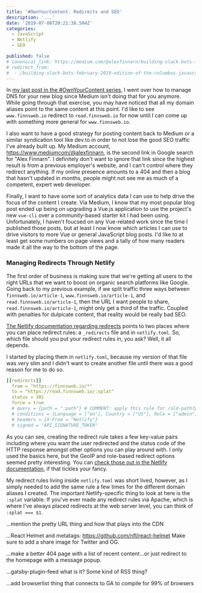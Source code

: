 ```yaml
---
title: '#OwnYourContent: Redirects and SEO'
description: '...'
date: '2019-07-08T20:21:38.504Z'
categories:
  - JavaScript
  - Netlify
  - SEO

published: false
# canonical_link: https://medium.com/@alexfinnarn/building-slack-bots-february-2019-edition-of-the-columbus-javascript-usergroup-6210772e07b6
# redirect_from:
#  - /building-slack-bots-february-2019-edition-of-the-columbus-javascript-usergroup-6210772e07b6
---
```


In [my last post in the #OwnYourContent series](...), I went over how to manage DNS for your new blog since Medium isn't doing that for you anymore. While going through that exercise, you may have noticed that all my domain aliases point to the same content at this point. I'd like to see `www.finnsweb.io` redirect to `read.finnsweb.io` for now until I can come up with something more general for `www.finnsweb.io`.

I also want to have a good strategy for posting content back to Medium or a similar syndication tool like dev.to in order to not lose the good SEO traffic I've already built up. My Medium account, https://www.mediumcom/@alexfinnarn, is the second link in Google search for "Alex Finnarn". I definitely don't want to ignore that link since the highest result is from a previous employer's website, and I can't control where they redirect anything. If my online presence amounts to a 404 and then a blog that hasn't updated in months, people might not see me as much of a competent, expert web developer.

Finally, I want to have some sort of analytics data I can use to help drive the focus of the content I create. Via Medium, I know that my most popular blog post ended up being on upgrading a Vue.js application to use the project's new `vue-cli` over a community-based starter kit I had been using. Unfortunately, I haven't foucsed on any Vue-related work since the time I published those posts, but at least I now know which articles I can use to drive visitors to more Vue or general JavaScript blog posts. I'd like to at least get some numbers on page views and a tally of how many readers made it all the way to the bottom of the page.

### Managing Redirects Through Netlify

The first order of business is making sure that we're getting all users to the right URLs that we want to boost on organic search platforms like Google. Going back to my previous example, if we split traffic three ways between `finnsweb.io/article-1`, `www.finnsweb.io/article-1`, and `read.finnsweb.io/article-1`, then the URL I want people to share, `read.finnsweb.io/article-1`, might only get a third of the traffic. Coupled with penalties for dulpicate content, that reality would be really bad SEO.

[The Netlify documentation regarding redirects](https://www.netlify.com/docs/redirects/) points to two places where you can place redirect rules: a `_redirects` file and in `netlify.toml`. So, which file should you put your redirect rules in, you ask? Well, it all depends.

I started by placing them in `netlify.toml`, because my version of that file was very slim and I didn't want to create another file until there was a good reason for me to do so.

```yaml
[[redirects]]
  from = "https://finnsweb.io/*"
  to = "https://read.finnsweb.io/:splat"
  status = 301
  force = true
  # query = {path = ":path"} # COMMENT: apply this rule for /old-path?path=example
  # conditions = {Language = ["en"], Country = ["US"], Role = ["admin"]}
  # headers = {X-From = "Netlify"}
  # signed = "API_SIGNATURE_TOKEN"
```

As you can see, creating the redirect rule takes a few key-value pairs including where you want the user redirected and the status code of the HTTP response amongst other options you can play around with. I only used the basics here, but the GeoIP and role-based redirect options seemed pretty interesting. You can [check those out in the Netlify documentation](https://www.netlify.com/docs/redirects/#geoip-and-language-based-redirects), if that tickles your fancy.

My redirect rules living inside `netlify.toml` was short lived, however, as I simply needed to add the same rule a few times for the different domain aliases I created. The important Netlify-specific thing to look at here is the `:splat` variable. If you've ever made any redirect rules via Apache, which is where I've always placed redirects at the web server level, you can think of `:splat === $1`.  

...mention the pretty URL thing and how that plays into the CDN

...React Helmet and metatags: https://github.com/nfl/react-helmet Make sure to add a share image for Twitter and OG.

...make a better 404 page with a list of recent content...or just redirect to the homepage with a message popup.

...gatsby-plugin-feed what is it? Some kind of RSS thing?

...add browserlist thing that connects to GA to compile for 99% of browsers
